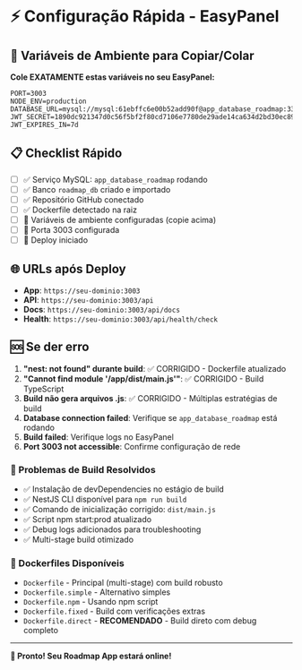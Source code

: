 # ⚡ Configuração Rápida - EasyPanel

## 🔧 Variáveis de Ambiente para Copiar/Colar

**Cole EXATAMENTE estas variáveis no seu EasyPanel:**

```
PORT=3003
NODE_ENV=production
DATABASE_URL=mysql://mysql:61ebffc6e00b52add90f@app_database_roadmap:3306/roadmap_db
JWT_SECRET=1890dc921347d0c56f5bf2f80cd7106e7780de29ade14ca634d2bd30ec89f95b034027cf4cec69888c3de00dd80c9ecf1bcaeac2d98c686c686ae01a1d3ac82f
JWT_EXPIRES_IN=7d
```

## 📋 Checklist Rápido

- [ ] ✅ Serviço MySQL: `app_database_roadmap` rodando
- [ ] ✅ Banco `roadmap_db` criado e importado
- [ ] ✅ Repositório GitHub conectado
- [ ] ✅ Dockerfile detectado na raiz
- [ ] 🔧 Variáveis de ambiente configuradas (copie acima)
- [ ] 🔧 Porta 3003 configurada
- [ ] 🚀 Deploy iniciado

## 🌐 URLs após Deploy

- **App**: `https://seu-dominio:3003`
- **API**: `https://seu-dominio:3003/api`
- **Docs**: `https://seu-dominio:3003/api/docs`
- **Health**: `https://seu-dominio:3003/api/health/check`

## 🆘 Se der erro

1. **"nest: not found" durante build**: ✅ CORRIGIDO - Dockerfile atualizado
2. **"Cannot find module '/app/dist/main.js'"**: ✅ CORRIGIDO - Build TypeScript
3. **Build não gera arquivos .js**: ✅ CORRIGIDO - Múltiplas estratégias de build
4. **Database connection failed**: Verifique se `app_database_roadmap` está rodando
5. **Build failed**: Verifique logs no EasyPanel
6. **Port 3003 not accessible**: Confirme configuração de rede

### 🔧 Problemas de Build Resolvidos
- ✅ Instalação de devDependencies no estágio de build
- ✅ NestJS CLI disponível para `npm run build`
- ✅ Comando de inicialização corrigido: `dist/main.js`
- ✅ Script npm start:prod atualizado
- ✅ Debug logs adicionados para troubleshooting
- ✅ Multi-stage build otimizado

### 📁 Dockerfiles Disponíveis
- `Dockerfile` - Principal (multi-stage) com build robusto
- `Dockerfile.simple` - Alternativo simples
- `Dockerfile.npm` - Usando npm script
- `Dockerfile.fixed` - Build com verificações extras
- `Dockerfile.direct` - **RECOMENDADO** - Build direto com debug completo

---
**🎯 Pronto! Seu Roadmap App estará online!**
